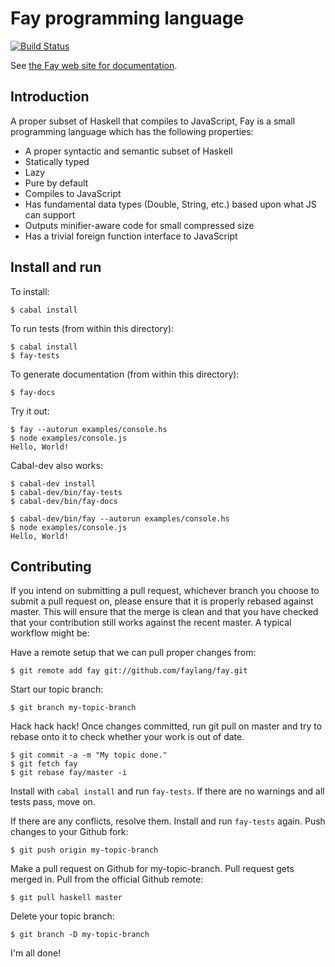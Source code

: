 # Fay programming language

[![Build Status](https://secure.travis-ci.org/faylang/fay.png?branch=master)](http://travis-ci.org/faylang/fay)

See [the Fay web site for documentation](http://fay-lang.org/).

## Introduction

A proper subset of Haskell that compiles to JavaScript, Fay is a small
programming language which has the following properties:

* A proper syntactic and semantic subset of Haskell
* Statically typed
* Lazy
* Pure by default
* Compiles to JavaScript
* Has fundamental data types (Double, String, etc.) based upon what JS can support
* Outputs minifier-aware code for small compressed size
* Has a trivial foreign function interface to JavaScript

## Install and run

To install:

    $ cabal install

To run tests (from within this directory):

    $ cabal install
    $ fay-tests

To generate documentation (from within this directory):

    $ fay-docs

Try it out:

    $ fay --autorun examples/console.hs
    $ node examples/console.js
    Hello, World!

Cabal-dev also works:

    $ cabal-dev install
    $ cabal-dev/bin/fay-tests
    $ cabal-dev/bin/fay-docs

    $ cabal-dev/bin/fay --autorun examples/console.hs
    $ node examples/console.js
    Hello, World!

## Contributing

If you intend on submitting a pull request, whichever branch you
choose to submit a pull request on, please ensure that it is properly
rebased against master. This will ensure that the merge is clean and
that you have checked that your contribution still works against the
recent master. A typical workflow might be:

Have a remote setup that we can pull proper changes from:

    $ git remote add fay git://github.com/faylang/fay.git

Start our topic branch:

    $ git branch my-topic-branch

Hack hack hack! Once changes committed, run git pull on master and try
to rebase onto it to check whether your work is out of date.

    $ git commit -a -m "My topic done."
    $ git fetch fay
    $ git rebase fay/master -i

Install with `cabal install` and run `fay-tests`. If there are
no warnings and all tests pass, move on.

If there are any conflicts, resolve them. Install and run `fay-tests`
again. Push changes to your Github fork:

    $ git push origin my-topic-branch

Make a pull request on Github for my-topic-branch. Pull request gets
merged in. Pull from the official Github remote:

    $ git pull haskell master

Delete your topic branch:

    $ git branch -D my-topic-branch

I'm all done!
